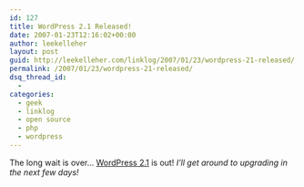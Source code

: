 ```yaml
---
id: 127
title: WordPress 2.1 Released!
date: 2007-01-23T12:16:02+00:00
author: leekelleher
layout: post
guid: http://leekelleher.com/linklog/2007/01/23/wordpress-21-released/
permalink: /2007/01/23/wordpress-21-released/
dsq_thread_id:
  - 
categories:
  - geek
  - linklog
  - open source
  - php
  - wordpress
---
```

The long wait is over&#8230; [WordPress 2.1](http://wordpress.org/development/2007/01/ella-21/) is out! _I&#8217;ll get around to upgrading in the next few days!_